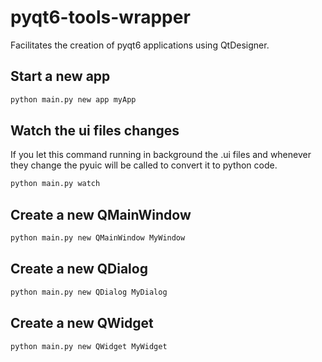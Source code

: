 # pyqt6-tools-wrapper

Facilitates the creation of pyqt6 applications using QtDesigner.

## Start a new app

```bash
python main.py new app myApp
```

## Watch the ui files changes

If you let this command running in background the .ui files and whenever they change the pyuic will be called to convert it to python code.

```bash
python main.py watch
```

## Create a new QMainWindow

```bash
python main.py new QMainWindow MyWindow
```

## Create a new QDialog

```bash
python main.py new QDialog MyDialog
```

## Create a new QWidget

```bash
python main.py new QWidget MyWidget
```

